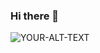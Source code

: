 ### Hi there 👋

<picture>
 <source media="(prefers-color-scheme: dark)" srcset="https://imgur.com/OHkZG6D">
 <source media="(prefers-color-scheme: light)" srcset="https://imgur.com/gHYWgLJ">
 <img alt="YOUR-ALT-TEXT" src="YOUR-DEFAULT-IMAGE">
</picture>


<!--
**MagnusLundqvist/MagnusLundqvist** is a ✨ _special_ ✨ repository because its `README.md` (this file) appears on your GitHub profile.

Here are some ideas to get you started:

- 🔭 I’m currently working on ...
- 🌱 I’m currently learning ...
- 👯 I’m looking to collaborate on ...
- 🤔 I’m looking for help with ...
- 💬 Ask me about ...
- 📫 How to reach me: ...
- 😄 Pronouns: ...
- ⚡ Fun fact: ...
-->
